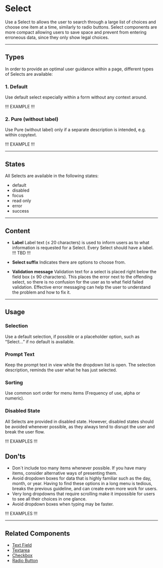 # Select
 
Use a Select to allows the user to search through a large list of choices and choose one item at a time, similarly to radio buttons. 
Select components are more compact allowing users to save space and prevent from entering erroneous data, since they only show legal choices.
 
---

## Types
 
In order to provide an optimal user guidance within a page, different types of Selects are 
available:
 
### 1. Default 
 
Use default select especially within a form without any context around.
 
!!! EXAMPLE !!!

### 2. Pure (without label)
 
Use Pure (without label) only if a separate description is intended, e.g. within copytext.
 
!!! EXAMPLE !!!
 
---

## States
 
All Selects are available in the following states:

* default
* disabled
* focus
* read only
* error
* success

 
---
 
## Content

- **Label**
Label text (≤ 20 characters) is used to inform users as to what information is requested for a Select. Every Select should have a label. !!! TBD !!!

- **Select suffix**
Indicates there are options to choose from.

- **Validation message**
Validation text for a select is placed right below the field box (≤ 90 characters). This places the error next to the offending select, 
so there is no confusion for the user as to what field failed validation. Effective error messaging can help the user to understand the problem and how to fix it.

--- 
 
## Usage
 
### Selection
Use a default selection, if possible or a placeholder option, such as “Select…” if no default is available.
 
### Prompt Text
Keep the prompt text in view while the dropdown list is open. The selection description, reminds the user what he has just selected.

### Sorting
Use common sort order for menu items (Frequency of use, alpha or numeric).

### Disabled State
All Selects are provided in disabled state. However, disabled states should be avoided whenever possible, as they always tend to disrupt the user and break the user flow.
 
!!! EXAMPLES !!!

## Don'ts
 
- Don´t include too many items whenever possible. If you have many items, consider alternative ways of presenting them.
- Avoid dropdown boxes for data that is highly familiar such as the day, month, or year. Having to find these options in a long menu is tedious, breaks the previous guideline, and can create even more work for users.
- Very long dropdowns that require scrolling make it impossible for users to see all their choices in one glance.
- Avoid dropdown boxes when typing may be faster.
 
!!! EXAMPLES !!!

--- 
 
## Related Components

* [Text Field](#/web/components/form/text-field)
* [Textarea](#/web/components/form/textarea)
* [Checkbox](#/web/components/form/checkbox)
* [Radio Button](#/web/components/form/radio-button)